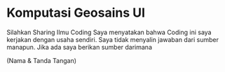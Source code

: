 # Komputasi Geosains UI

Silahkan Sharing Ilmu Coding
Saya menyatakan bahwa Coding ini saya kerjakan dengan usaha sendiri. Saya tidak menyalin jawaban dari sumber manapun. Jika ada saya berikan sumber darimana


(Nama & Tanda Tangan)
